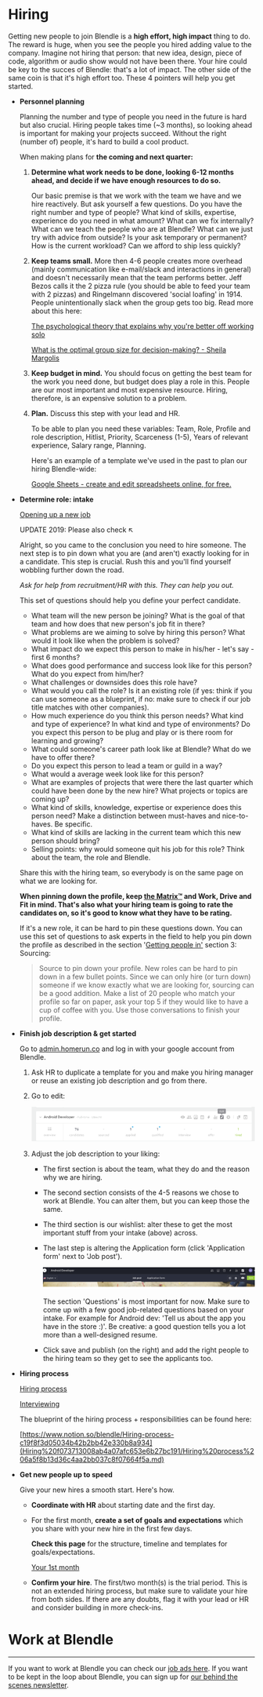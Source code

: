 # Hiring

Getting new people to join Blendle is a **high effort, high impact** thing to do. The reward is huge, when you see the people you hired adding value to the company. Imagine not hiring that person: that new idea, design, piece of code, algorithm or audio show would not have been there. Your hire could be key to the succes of Blendle: that's a lot of impact. The other side of the same coin is that it's high effort too. These 4 pointers will help you get started. 

- **Personnel planning**
    
    Planning the number and type of people you need in the future is hard but also crucial. Hiring people takes time (~3 months), so looking ahead is important for making your projects succeed. Without the right (number of) people, it's hard to build a cool product.
    
    When making plans for **the coming and next quarter:**
    
    1. **Determine what work needs to be done, looking 6-12 months ahead, and decide if we have enough resources to do so.** 
        
        Our basic premise is that we work with the team we have and we hire reactively. But ask yourself a few questions. Do you have the right number and type of people? What kind of skills, expertise, experience do you need in what amount? What can we fix internally? What can we teach the people who are at Blendle? What can we just try with advice from outside? Is your ask temporary or permanent? How is the current workload? Can we afford to ship less quickly? 
        
    2. **Keep teams small.** More then 4-6 people creates more overhead (mainly communication like e-mail/slack and interactions in general) and doesn't necessarily mean that the team performs better. Jeff Bezos calls it the 2 pizza rule (you should be able to feed your team with 2 pizzas) and Ringelmann discovered 'social loafing' in 1914. People unintentionally slack when the group gets too big. Read more about this here:
        
        [The psychological theory that explains why you're better off working solo](https://qz.com/848267/the-ringelmann-effect-productivity-increases-when-youre-working-solo-rather-than-on-a-team/)
        
        [What is the optimal group size for decision-making? - Sheila Margolis](https://sheilamargolis.com/2011/01/24/what-is-the-optimal-group-size-for-decision-making/)
        
    3. **Keep budget in mind.** You should focus on getting the best team for the work you need done, but budget does play a role in this. People are our most important and most expensive resource. Hiring, therefore, is an expensive solution to a problem. 
    4. **Plan.** Discuss this step with your lead and HR.
        
        To be able to plan you need these variables: Team, Role, Profile and role description, Hitlist, Priority, Scarceness (1-5), Years of relevant experience, Salary range, Planning. 
        
         Here's an example of a template we've used in the past to plan our hiring Blendle-wide:
        
        [Google Sheets - create and edit spreadsheets online, for free.](https://docs.google.com/spreadsheets/d/1X9C2vGjxwdD2RSXcObW6A9rgd5XaD-zoFL1OIw5y5kQ/edit#gid=981401373)
        
- **Determine role: intake**
    
    [Opening up a new job](Hiring%20f073713008ab4a07afc653e6b27bc191/Opening%20up%20a%20new%20job%203c168683051f4b1c9a5dbfad761724d6.md)
    
    UPDATE 2019: Please also check ↖︎
    
    Alright, so you came to the conclusion you need to hire someone. The next step is to pin down what you are (and aren't) exactly looking for in a candidate. This step is crucial. Rush this and you'll find yourself wobbling further down the road. 
    
    *Ask for help from recruitment/HR with this. They can help you out.*
    
    This set of questions should help you define your perfect candidate.
    
    - What team will the new person be joining? What is the goal of that team and how does that new person's job fit in there?
    - What problems are we aiming to solve by hiring this person? What would it look like when the problem is solved?
    - What impact do we expect this person to make in his/her - let's say - first 6 months?
    - What does good performance and success look like for this person? What do you expect from him/her?
    - What challenges or downsides does this role have?
    - What would you call the role? Is it an existing role (if yes: think if you can use someone as a blueprint, if no: make sure to check if our job title matches with other companies).
    - How much experience do you think this person needs? What kind and type of experience? In what kind and type of environments? Do you expect this person to be plug and play or is there room for learning and growing?
    - What could someone's career path look like at Blendle? What do we have to offer there?
    - Do you expect this person to lead a team or guild in a way?
    - What would a average week look like for this person?
    - What are examples of projects that were there the last quarter which could have been done by the new hire? What projects or topics are coming up?
    - What kind of skills, knowledge, expertise or experience does this person need? Make a distinction between must-haves and nice-to-haves. Be specific.
    - What kind of skills are lacking in the current team which this new person should bring?
    - Selling points: why would someone quit his job for this role? Think about the team, the role and Blendle.
    
    Share this with the hiring team, so everybody is on the same page on what we are looking for.
    
    **When pinning down the profile, keep [the Matrix™](https://docs.google.com/spreadsheets/d/1HO4cEH0dguBywUzjT3FMUSGiJbgGjOQDdaILl0BaJME/edit#gid=1890661785) and Work, Drive and Fit in mind. That's also what your hiring team is going to rate the candidates on, so it's good to know what they have to be rating.** 
    
    If it's a new role, it can be hard to pin these questions down. You can use this set of questions to ask experts in the field to help you pin down the profile as described in the section '[Getting people in'](https://www.notion.so/beae540c6eb54f87b43bb2123d50f23e?pvs=21) section 3: Sourcing:
    
    > Source to pin down your profile. New roles can be hard to pin down in a few bullet points. Since we can only hire (or turn down) someone if we know exactly what we are looking for, sourcing can be a good addition. Make a list of 20 people who match your profile so far on paper, ask your top 5 if they would like to have a cup of coffee with you. Use those conversations to finish your profile.
    > 
- **Finish job description & get started**
    
    Go to [admin.homerun.co](http://admin.homerun.co) and log in with your google account from Blendle.
    
    1. Ask HR to duplicate a template for you and make you hiring manager or reuse an existing job description and go from there. 
    2. Go to edit:
        
        ![Hiring%20f073713008ab4a07afc653e6b27bc191/Schermafbeelding2018-07-10om13.11.25.png](Hiring%20f073713008ab4a07afc653e6b27bc191/Schermafbeelding2018-07-10om13.11.25.png)
        
    3. Adjust the job description to your liking:
        - The first section is about the team, what they do and the reason why we are hiring.
        - The second section consists of the 4-5 reasons we chose to work at Blendle. You can alter them, but you can keep those the same.
        - The third section is our wishlist: alter these to get the most important stuff from your intake (above) across.
        - The last step is altering the Application form (click 'Application form' next to 'Job post').
            
            ![Hiring%20f073713008ab4a07afc653e6b27bc191/Schermafbeelding2018-07-10om13.15.50.png](Hiring%20f073713008ab4a07afc653e6b27bc191/Schermafbeelding2018-07-10om13.15.50.png)
            
            The section 'Questions' is most important for now. Make sure to come up with a few good job-related questions based on your intake. For example for Android dev: 'Tell us about the app you have in the store :)'. Be creative: a good question tells you a lot more than a well-designed resume.
            
        - Click save and publish (on the right) and add the right people to the hiring team so they get to see the applicants too.
- **Hiring process**
    
    [Hiring process](Hiring%20f073713008ab4a07afc653e6b27bc191/Hiring%20process%206a5f8b13d36c4aa2bb037c8f07664f5a.md)
    
    [Interviewing](Hiring%20f073713008ab4a07afc653e6b27bc191/Interviewing%20195e0ef5f27e4887b74a87a7da719189.md)
    
    The blueprint of the hiring process + responsibilities can be found here:
    
    [https://www.notion.so/blendle/Hiring-process-c19f8f3d05034b42b2bb42e330b8a934](Hiring%20f073713008ab4a07afc653e6b27bc191/Hiring%20process%206a5f8b13d36c4aa2bb037c8f07664f5a.md)
    
- **Get new people up to speed**
    
    Give your new hires a smooth start. Here's how.
    
    - **Coordinate with HR** about starting date and the first day.
    - For the first month, **create a set of goals and expectations** which you share with your new hire in the first few days.
        
        **Check this page** for the structure, timeline and templates for goals/expectations.
        
        [Your 1st month ](Your%201st%20month%20b29fa0d92e444457a32f01420772fefd.md)
        
    - **Confirm your hire**. The first/two month(s) is the trial period. This is not an extended hiring process, but make sure to validate your hire from both sides. If there are any doubts, flag it with your lead or HR and consider building in more check-ins.

# Work at Blendle

---

If you want to work at Blendle you can check our [job ads here](https://blendle.homerun.co/). If you want to be kept in the loop about Blendle, you can sign up for [our behind the scenes newsletter](https://blendle.homerun.co/yes-keep-me-posted/tr/apply?token=8092d4128c306003d97dd3821bad06f2).